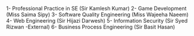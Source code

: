 1- Professional Practice in SE (Sir Kamlesh Kumar)
2- Game Development (Miss Saima Sipy)
3- Software Quality Engineering (Miss Wajeeha Naeem)
4- Web Engineering (Sir Hijazi Darwesh)
5- Information Security (Sir Syed Rizwan -External)
6- Business Process Engineering (Sir Basit Hasan)
